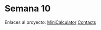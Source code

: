 # Semana 10
Enlaces al proyecto:
[MiniCalculator](https://github.com/ceduardoHN/MiniCalculadora)
[Contacts](https://github.com/ceduardoHN/Contacts)
